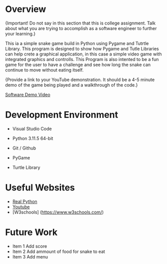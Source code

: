 # Overview

{Important!  Do not say in this section that this is college assignment.  Talk about what you are trying to accomplish as a software engineer to further your learning.}

This ia a simple snake game build in Python using Pygame and Tutrtle Library. This program is designed to show how Pygame and Tutle Libraries can help crete
 a graphical application, in this case a simple video game with integrated graphics and controlls. This Program is also intented to be a fun game for the user to have a challenge and see how long the snake can continue  to move without eating itself. 

{Provide a link to your YouTube demonstration.  It should be a 4-5 minute demo of the game being played and a walkthrough of the code.}

[Software Demo Video](http://youtube.link.goes.here)

# Development Environment

* Visual Studio Code
* Python 3.11.5 64-bit
* Git / Github


* PyGame
* Turtle Library

# Useful Websites

* [Real Python](https://realpython.com/beginners-guide-python-turtle/#getting-to-know-the-python-turtle-library)
* [Youtube](https://www.youtube.com/)
* [W3schools] (https://www.w3schools.com/)

# Future Work


* Item 1 Add score
* Item 2 Add ammount of food for snake to eat 
* Item 3 Add menu 